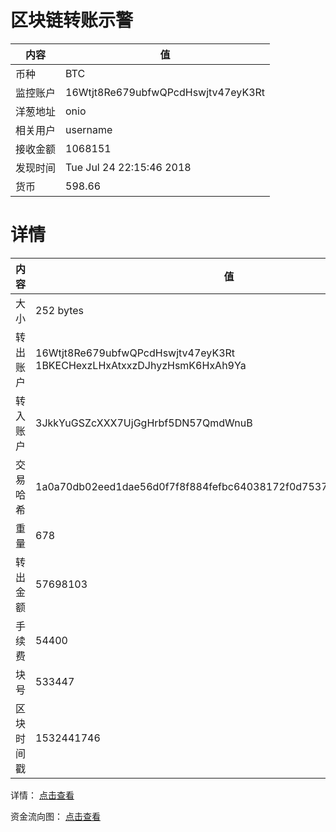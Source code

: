 ﻿# 区块链转账示警
|内容|值|
| ----- | ---- |
| 币种 | BTC |
|监控账户 | 16Wtjt8Re679ubfwQPcdHswjtv47eyK3Rt |
 |洋葱地址 | onio | 
 |相关用户 | username | 
|接收金额 | 1068151 |
|发现时间 |Tue Jul 24 22:15:46 2018|
|货币 |598.66 |


# 详情
|内容|值|
| ---  |  ----- |
|大小   | 252 bytes |
|转出账户 |  16Wtjt8Re679ubfwQPcdHswjtv47eyK3Rt<br/>  1BKECHexzLHxAtxxzDJhyzHsmK6HxAh9Ya<br/>  |
|转入账户 |  3JkkYuGSZcXXX7UjGgHrbf5DN57QmdWnuB<br/>  |
|交易哈希 | 1a0a70db02eed1dae56d0f7f8f884fefbc64038172f0d753711d57207a1ed8b6 |
|重量 | 678 |
|转出金额 | 57698103 |
|手续费 | 54400 |
|块号 |533447|
|区块时间戳 | 1532441746 |


详情： [点击查看]( https://blockchain.info/tx/1a0a70db02eed1dae56d0f7f8f884fefbc64038172f0d753711d57207a1ed8b6)

资金流向图： [点击查看](https://blockchain.info/tree/362374955)
